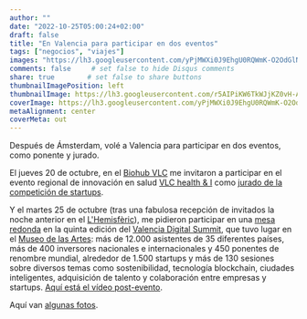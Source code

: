 ```yaml
---
author: ""
date: "2022-10-25T05:00:24+02:00"
draft: false
title: "En Valencia para participar en dos eventos"
tags: ["negocios", "viajes"]
images: "https://lh3.googleusercontent.com/yPjMWXi0J9EhgU0RQWmK-O2OdGlNBqSQcfEWXKHk85Qo4h4Or1VgGNcEC_cWl9RSe6SWhkhFsculwbiK1ci4R_L3BDUJLxJPvMZ5ZTNigomf-vwZpR6Cwph9NVZdLXVKlEhSgBIoBg0=w2400"
comments: false     # set false to hide Disqus comments
share: true        # set false to share buttons
thumbnailImagePosition: left
thumbnailImage: https://lh3.googleusercontent.com/r5AIPiKW6TkWJjKZ0vH-AGy6rPv0yvVcMlCcQk4ucMpqeMizC-1NLoC3BawcmgRwr7e7gTLU2_INbxwWasOiiDaelqAgGMC7QU87OulK9a_sSCyhdW9ozGpyCPI4Q0BUiHUBlIVtahk=w2400
coverImage: https://lh3.googleusercontent.com/yPjMWXi0J9EhgU0RQWmK-O2OdGlNBqSQcfEWXKHk85Qo4h4Or1VgGNcEC_cWl9RSe6SWhkhFsculwbiK1ci4R_L3BDUJLxJPvMZ5ZTNigomf-vwZpR6Cwph9NVZdLXVKlEhSgBIoBg0=w2400
metaAlignment: center
coverMeta: out
---
```


Después de Ámsterdam, volé a Valencia para participar en dos eventos, como ponente y jurado.

<!--more-->

El jueves 20 de octubre, en el [Biohub VLC](https://biohubvlc.es/) me invitaron a participar en el evento regional de innovación en salud [VLC health & I](https://vlchealth.com/) como [jurado de la competición de startups](https://vlchealth.com/jurado/).

Y el martes 25 de octubre (tras una fabulosa recepción de invitados la noche anterior en el [L'Hemisfèric](https://www.cac.es/es/hemisferic/descubre-el-hemisferic/descubre-el-hemisferic.html)), me pidieron participar en una [mesa redonda](https://valenciadigitalsummit.com/speakers/) en la quinta edición del [Valencia Digital Summit](https://valenciadigitalsummit.com/), que tuvo lugar en el [Museo de las Artes](https://www.cac.es/museu-de-les-ciencies/museu-de-les-ciencies/descubre-el-museu.html): más de 12.000 asistentes de 35 diferentes países, más de 400 inversores nacionales e internacionales y 450 ponentes de renombre mundial, alrededor de 1.500 startups y más de 130 sesiones sobre diversos temas como sostenibilidad, tecnología blockchain, ciudades inteligentes, adquisición de talento y colaboración entre empresas y startups. [Aquí está el vídeo post-evento](https://www.youtube.com/watch?v=OxKYBDuHOPw).

Aquí van [algunas fotos](https://photos.app.goo.gl/e3CJnZS32J7h4T1W8).